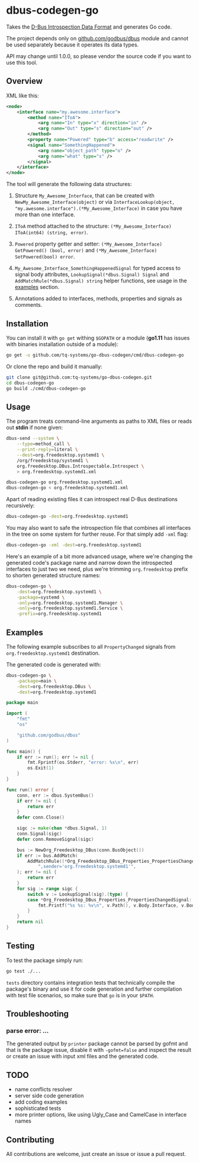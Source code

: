 # dbus-codegen-go

Takes the [D-Bus Introspection Data Format](https://dbus.freedesktop.org/doc/dbus-specification.html#introspection-format) and generates Go code.

The project depends only on [github.com/godbus/dbus](https://github.com/godbus/dbus) module and cannot be used separately because it operates its data types.

API may change until 1.0.0, so please vendor the source code if you want to use this tool.

## Overview

XML like this:

```xml
<node>
	<interface name="my.awesome.interface">
		<method name="IToA">
			<arg name="In" type="x" direction="in" />
			<arg name="Out" type="s" direction="out" />
		</method>
		<property name="Powered" type="b" access="readwrite" />
		<signal name="SomethingHappened">
			<arg name="object_path" type="o" />
			<arg name="what" type="s" />
		</signal>
	</interface>
</node>
```

The tool will generate the following data structures:

1. Structure `My_Awesome_Interface`, that can be created with `NewMy_Awesome_Interface(object)` or via `InterfaceLookup(object, "my.awesome.interface").(*My_Awesome_Interface)` in case you have more than one interface.
1. `IToA` method attached to the structure: `(*My_Awesome_Interface) IToA(int64) (string, error)`.
1. `Powered` property getter and setter: `(*My_Awesome_Interface) GetPowered() (bool, error)` and `(*My_Awesome_Interface) SetPowered(bool) error`.
1. `My_Awesome_Interface_SomethingHappenedSignal` for typed access to signal body attributes, `LookupSignal(*dbus.Signal) Signal` and `AddMatchRule(*dbus.Signal) string` helper functions, see usage in the [examples](#examples) section.
    
1. Annotations added to interfaces, methods, properties and signals as comments.

## Installation

You can install it with `go get` withing `$GOPATH` or a module (**go1.11** has issues with binaries installation outside of a module):

```bash
go get -u github.com/tq-systems/go-dbus-codegen/cmd/dbus-codegen-go
```

Or clone the repo and build it manually:

```bash
git clone git@github.com:tq-systems/go-dbus-codegen.git
cd dbus-codegen-go
go build ./cmd/dbus-codegen-go
```

## Usage

The program treats command-line arguments as paths to XML files or reads out **stdin** if none given:

```bash
dbus-send --system \
	--type=method_call \
	--print-reply=literal \
	--dest=org.freedesktop.systemd1 \
	/org/freedesktop/systemd1 \
	org.freedesktop.DBus.Introspectable.Introspect \
	> org.freedesktop.systemd1.xml

dbus-codegen-go org.freedesktop.systemd1.xml
dbus-codegen-go < org.freedesktop.systemd1.xml
```

Apart of reading existing files it can introspect real D-Bus destinations recursively: 

```bash
dbus-codegen-go -dest=org.freedesktop.systemd1
```

You may also want to safe the introspection file that combines all interfaces in the tree on some system for further reuse. For that simply add `-xml` flag:

```bash
dbus-codegen-go -xml -dest=org.freedesktop.systemd1
```

Here's an example of a bit more advanced usage, where we're changing the generated code's package name and narrow down the introspected interfaces to just two we need, plus we're trimming `org.freedesktop` prefix to shorten generated structure names:

```bash
dbus-codegen-go \
	-dest=org.freedesktop.systemd1 \
	-package=systemd \
	-only=org.freedesktop.systemd1.Manager \
	-only=org.freedesktop.systemd1.Service \
	-prefix=org.freedesktop.systemd1
```

## Examples

The following example subscribes to all `PropertyChanged` signals from `org.freedesktop.systemd1` destination.

The generated code is generated with:

```bash
dbus-codegen-go \
	-package=main \
	-dest=org.freedesktop.DBus \
	-dest=org.freedesktop.systemd1 
```

```go
package main

import (
	"fmt"
	"os"

	"github.com/godbus/dbus"
)

func main() {
	if err := run(); err != nil {
		fmt.Fprintf(os.Stderr, "error: %s\n", err)
		os.Exit(1)
	}
}

func run() error {
	conn, err := dbus.SystemBus()
	if err != nil {
		return err
	}
	defer conn.Close()

	sigc := make(chan *dbus.Signal, 1)
	conn.Signal(sigc)
	defer conn.RemoveSignal(sigc)

	bus := NewOrg_Freedesktop_DBus(conn.BusObject())
	if err := bus.AddMatch(
		AddMatchRule((*Org_Freedesktop_DBus_Properties_PropertiesChangedSignal)(nil)) +
			",sender='org.freedesktop.systemd1'",
	); err != nil {
		return err
	}
	for sig := range sigc {
		switch v := LookupSignal(sig).(type) {
		case *Org_Freedesktop_DBus_Properties_PropertiesChangedSignal:
			fmt.Printf("%s %s: %v\n", v.Path(), v.Body.Interface, v.Body.ChangedProperties)
		}
	}
	return nil
}
```

## Testing

To test the package simply run:

```bash
go test ./...
```

`tests` directory contains integration tests that technically compile the package's binary and use it for code generation and further compilation with test file scenarios, so make sure that `go` is in your `$PATH`.

## Troubleshooting

### parse error: ...

The generated output by `printer` package cannot be parsed by gofmt and that is the package issue, disable it with `-gofmt=false` and inspect the result or create an issue with input xml files and the generated code.

## TODO

- name conflicts resolver
- server side code generation
- add coding examples
- sophisticated tests
- more printer options, like using Ugly_Case and CamelCase in interface names

## Contributing

All contributions are welcome, just create an issue or issue a pull request.
